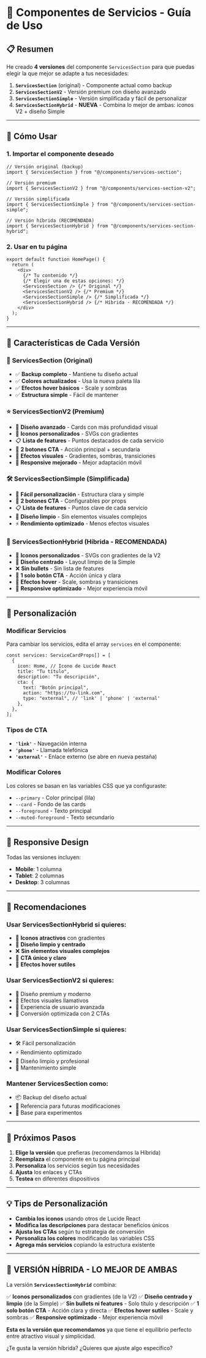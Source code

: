 # 🎯 Componentes de Servicios - Guía de Uso

## 📋 Resumen

He creado **4 versiones** del componente `ServicesSection` para que puedas elegir la que mejor se adapte a tus necesidades:

1. **`ServicesSection`** (original) - Componente actual como backup
2. **`ServicesSectionV2`** - Versión premium con diseño avanzado
3. **`ServicesSectionSimple`** - Versión simplificada y fácil de personalizar
4. **`ServicesSectionHybrid`** - **NUEVA** - Combina lo mejor de ambas: iconos V2 + diseño Simple

---

## 🚀 Cómo Usar

### 1. Importar el componente deseado

```tsx
// Versión original (backup)
import { ServicesSection } from "@/components/services-section";

// Versión premium
import { ServicesSectionV2 } from "@/components/services-section-v2";

// Versión simplificada
import { ServicesSectionSimple } from "@/components/services-section-simple";

// Versión híbrida (RECOMENDADA)
import { ServicesSectionHybrid } from "@/components/services-section-hybrid";
```

### 2. Usar en tu página

```tsx
export default function HomePage() {
  return (
    <div>
      {/* Tu contenido */}
      {/* Elegir una de estas opciones: */}
      <ServicesSection /> {/* Original */}
      <ServicesSectionV2 /> {/* Premium */}
      <ServicesSectionSimple /> {/* Simplificada */}
      <ServicesSectionHybrid /> {/* Híbrida - RECOMENDADA */}
    </div>
  );
}
```

---

## 🎨 Características de Cada Versión

### 📱 **ServicesSection (Original)**

- ✅ **Backup completo** - Mantiene tu diseño actual
- ✅ **Colores actualizados** - Usa la nueva paleta lila
- ✅ **Efectos hover básicos** - Scale y sombras
- ✅ **Estructura simple** - Fácil de mantener

### ⭐ **ServicesSectionV2 (Premium)**

- 🎯 **Diseño avanzado** - Cards con más profundidad visual
- 🎨 **Iconos personalizados** - SVGs con gradientes
- 📋 **Lista de features** - Puntos destacados de cada servicio
- 🔘 **2 botones CTA** - Acción principal + secundaria
- 🌈 **Efectos visuales** - Gradientes, sombras, transiciones
- 📱 **Responsive mejorado** - Mejor adaptación móvil

### 🛠️ **ServicesSectionSimple (Simplificada)**

- 🎯 **Fácil personalización** - Estructura clara y simple
- 🔘 **2 botones CTA** - Configurables por props
- 📋 **Lista de features** - Puntos clave de cada servicio
- 🎨 **Diseño limpio** - Sin elementos visuales complejos
- ⚡ **Rendimiento optimizado** - Menos efectos visuales

### 🎯 **ServicesSectionHybrid (Híbrida - RECOMENDADA)**

- 🎨 **Iconos personalizados** - SVGs con gradientes de la V2
- 🎯 **Diseño centrado** - Layout limpio de la Simple
- ❌ **Sin bullets** - Sin lista de features
- 🔘 **1 solo botón CTA** - Acción única y clara
- 🌟 **Efectos hover** - Scale, sombras y transiciones
- 📱 **Responsive optimizado** - Mejor experiencia móvil

---

## 🔧 Personalización

### Modificar Servicios

Para cambiar los servicios, edita el array `services` en el componente:

```tsx
const services: ServiceCardProps[] = [
  {
    icon: Home, // Icono de Lucide React
    title: "Tu título",
    description: "Tu descripción",
    cta: {
      text: "Botón principal",
      action: "https://tu-link.com",
      type: "external", // 'link' | 'phone' | 'external'
    },
  },
];
```

### Tipos de CTA

- **`'link'`** - Navegación interna
- **`'phone'`** - Llamada telefónica
- **`'external'`** - Enlace externo (se abre en nueva pestaña)

### Modificar Colores

Los colores se basan en las variables CSS que ya configuraste:

- `--primary` - Color principal (lila)
- `--card` - Fondo de las cards
- `--foreground` - Texto principal
- `--muted-foreground` - Texto secundario

---

## 📱 Responsive Design

Todas las versiones incluyen:

- **Mobile**: 1 columna
- **Tablet**: 2 columnas
- **Desktop**: 3 columnas

---

## 🎯 Recomendaciones

### Usar **ServicesSectionHybrid** si quieres:

- 🎨 **Iconos atractivos** con gradientes
- 🎯 **Diseño limpio y centrado**
- ❌ **Sin elementos visuales complejos**
- 🔘 **CTA único y claro**
- 🌟 **Efectos hover sutiles**

### Usar **ServicesSectionV2** si quieres:

- 🎨 Diseño premium y moderno
- 🌟 Efectos visuales llamativos
- 📱 Experiencia de usuario avanzada
- 🎯 Conversión optimizada con 2 CTAs

### Usar **ServicesSectionSimple** si quieres:

- 🛠️ Fácil personalización
- ⚡ Rendimiento optimizado
- 🎨 Diseño limpio y profesional
- 🔧 Mantenimiento simple

### Mantener **ServicesSection** como:

- 📦 Backup del diseño actual
- 🔄 Referencia para futuras modificaciones
- 🧪 Base para experimentos

---

## 🚀 Próximos Pasos

1. **Elige la versión** que prefieras (recomendamos la Híbrida)
2. **Reemplaza** el componente en tu página principal
3. **Personaliza** los servicios según tus necesidades
4. **Ajusta** los enlaces y CTAs
5. **Testea** en diferentes dispositivos

---

## 💡 Tips de Personalización

- **Cambia los iconos** usando otros de Lucide React
- **Modifica las descripciones** para destacar beneficios únicos
- **Ajusta los CTAs** según tu estrategia de conversión
- **Personaliza los colores** modificando las variables CSS
- **Agrega más servicios** copiando la estructura existente

---

## 🎯 **VERSIÓN HÍBRIDA - LO MEJOR DE AMBAS**

La versión **`ServicesSectionHybrid`** combina:

✅ **Iconos personalizados** con gradientes (de la V2)
✅ **Diseño centrado y limpio** (de la Simple)
✅ **Sin bullets ni features** - Solo título y descripción
✅ **1 solo botón CTA** - Acción clara y directa
✅ **Efectos hover sutiles** - Scale y sombras
✅ **Responsive optimizado** - Mejor experiencia móvil

**Esta es la versión que recomendamos** ya que tiene el equilibrio perfecto entre atractivo visual y simplicidad.

¿Te gusta la versión híbrida? ¿Quieres que ajuste algo específico?
